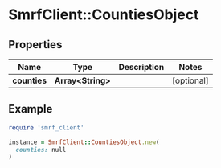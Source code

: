# SmrfClient::CountiesObject

## Properties

| Name | Type | Description | Notes |
| ---- | ---- | ----------- | ----- |
| **counties** | **Array&lt;String&gt;** |  | [optional] |

## Example

```ruby
require 'smrf_client'

instance = SmrfClient::CountiesObject.new(
  counties: null
)
```

